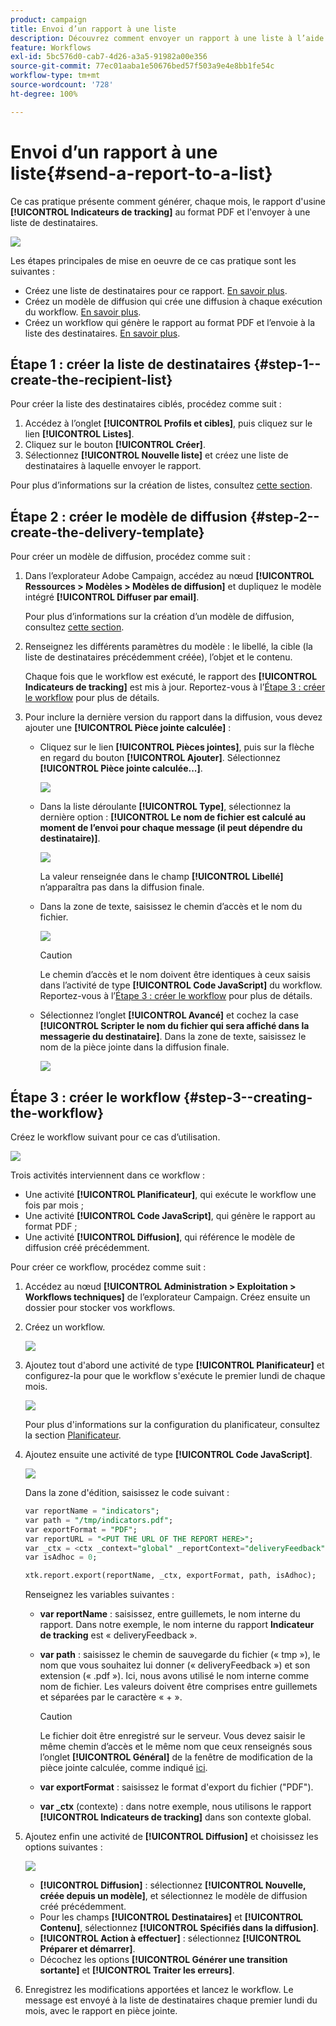 ```yaml
---
product: campaign
title: Envoi d’un rapport à une liste
description: Découvrez comment envoyer un rapport à une liste à l’aide d’un workflow
feature: Workflows
exl-id: 5bc576d0-cab7-4d26-a3a5-91982a00e356
source-git-commit: 77ec01aaba1e50676bed57f503a9e4e8bb1fe54c
workflow-type: tm+mt
source-wordcount: '728'
ht-degree: 100%

---
```


# Envoi d’un rapport à une liste{#send-a-report-to-a-list}

Ce cas pratique présente comment générer, chaque mois, le rapport d&#39;usine **[!UICONTROL Indicateurs de tracking]** au format PDF et l&#39;envoyer à une liste de destinataires.

![](assets/use_case_report_intro.png)

Les étapes principales de mise en oeuvre de ce cas pratique sont les suivantes :

* Créez une liste de destinataires pour ce rapport. [En savoir plus](#step-1--create-the-recipient-list).
* Créez un modèle de diffusion qui crée une diffusion à chaque exécution du workflow. [En savoir plus](#step-2--create-the-delivery-template).
* Créez un workflow qui génère le rapport au format PDF et l’envoie à la liste des destinataires. [En savoir plus](#step-3--create-the-workflow).

## Étape 1 : créer la liste de destinataires {#step-1--create-the-recipient-list}

Pour créer la liste des destinataires ciblés, procédez comme suit :

1. Accédez à l’onglet **[!UICONTROL Profils et cibles]**, puis cliquez sur le lien **[!UICONTROL Listes]**.
1. Cliquez sur le bouton **[!UICONTROL Créer]**.
1. Sélectionnez **[!UICONTROL Nouvelle liste]** et créez une liste de destinataires à laquelle envoyer le rapport.

Pour plus d’informations sur la création de listes, consultez [cette section](../../v8/audiences/create-audiences.md).

## Étape 2 : créer le modèle de diffusion {#step-2--create-the-delivery-template}

Pour créer un modèle de diffusion, procédez comme suit :

1. Dans l’explorateur Adobe Campaign, accédez au nœud **[!UICONTROL Ressources > Modèles > Modèles de diffusion]** et dupliquez le modèle intégré **[!UICONTROL Diffuser par email]**.

   Pour plus d’informations sur la création d’un modèle de diffusion, consultez [cette section](../../v8/send/create-templates.md).

1. Renseignez les différents paramètres du modèle : le libellé, la cible (la liste de destinataires précédemment créée), l’objet et le contenu.

   Chaque fois que le workflow est exécuté, le rapport des **[!UICONTROL Indicateurs de tracking]** est mis à jour. Reportez-vous à l’[Étape 3 : créer le workflow](#step-3--creating-the-workflow) pour plus de détails.

1. Pour inclure la dernière version du rapport dans la diffusion, vous devez ajouter une **[!UICONTROL Pièce jointe calculée]** :

   * Cliquez sur le lien **[!UICONTROL Pièces jointes]**, puis sur la flèche en regard du bouton **[!UICONTROL Ajouter]**. Sélectionnez **[!UICONTROL Pièce jointe calculée...]**.

      ![](assets/use_case_report_4.png)

   * Dans la liste déroulante **[!UICONTROL Type]**, sélectionnez la dernière option : **[!UICONTROL Le nom de fichier est calculé au moment de l’envoi pour chaque message (il peut dépendre du destinataire)]**.

      ![](assets/use_case_report_5.png)

      La valeur renseignée dans le champ **[!UICONTROL Libellé]** n’apparaîtra pas dans la diffusion finale.

   * Dans la zone de texte, saisissez le chemin d’accès et le nom du fichier.

      ![](assets/use_case_report_6.png)

      >[!CAUTION]
      >
      >Le chemin d’accès et le nom doivent être identiques à ceux saisis dans l’activité de type **[!UICONTROL Code JavaScript]** du workflow. Reportez-vous à l’[Étape 3 : créer le workflow](#step-3--creating-the-workflow) pour plus de détails.

   * Sélectionnez l’onglet **[!UICONTROL Avancé]** et cochez la case **[!UICONTROL Scripter le nom du fichier qui sera affiché dans la messagerie du destinataire]**. Dans la zone de texte, saisissez le nom de la pièce jointe dans la diffusion finale.

      ![](assets/use_case_report_6b.png)

## Étape 3 : créer le workflow {#step-3--creating-the-workflow}

Créez le workflow suivant pour ce cas d’utilisation.

![](assets/use_case_report_8.png)

Trois activités interviennent dans ce workflow :

* Une activité **[!UICONTROL Planificateur]**, qui exécute le workflow une fois par mois ;
* Une activité **[!UICONTROL Code JavaScript]**, qui génère le rapport au format PDF ;
* Une activité **[!UICONTROL Diffusion]**, qui référence le modèle de diffusion créé précédemment.

Pour créer ce workflow, procédez comme suit :

1. Accédez au nœud **[!UICONTROL Administration > Exploitation > Workflows techniques]** de l’explorateur Campaign. Créez ensuite un dossier pour stocker vos workflows.
1. Créez un workflow.

   ![](assets/use_case_report_7.png)

1. Ajoutez tout d&#39;abord une activité de type **[!UICONTROL Planificateur]** et configurez-la pour que le workflow s&#39;exécute le premier lundi de chaque mois.

   ![](assets/use_case_report_9.png)

   Pour plus d&#39;informations sur la configuration du planificateur, consultez la section [Planificateur](scheduler.md).

1. Ajoutez ensuite une activité de type **[!UICONTROL Code JavaScript]**.

   ![](assets/use_case_report_10.png)

   Dans la zone d&#39;édition, saisissez le code suivant :

   ```sql
   var reportName = "indicators";
   var path = "/tmp/indicators.pdf";
   var exportFormat = "PDF";
   var reportURL = "<PUT THE URL OF THE REPORT HERE>";
   var _ctx = <ctx _context="global" _reportContext="deliveryFeedback" />
   var isAdhoc = 0;
   
   xtk.report.export(reportName, _ctx, exportFormat, path, isAdhoc);
   ```


   Renseignez les variables suivantes :

   * **var reportName** : saisissez, entre guillemets, le nom interne du rapport. Dans notre exemple, le nom interne du rapport **Indicateur de tracking** est « deliveryFeedback ».
   * **var path** : saisissez le chemin de sauvegarde du fichier (« tmp »), le nom que vous souhaitez lui donner (« deliveryFeedback ») et son extension (« .pdf »). Ici, nous avons utilisé le nom interne comme nom de fichier. Les valeurs doivent être comprises entre guillemets et séparées par le caractère « + ».

      >[!CAUTION]
      >
      >Le fichier doit être enregistré sur le serveur. Vous devez saisir le même chemin d’accès et le même nom que ceux renseignés sous l’onglet **[!UICONTROL Général]** de la fenêtre de modification de la pièce jointe calculée, comme indiqué [ici](#step-2--create-the-delivery-template).

   * **var exportFormat** : saisissez le format d&#39;export du fichier (&quot;PDF&quot;).
   * **var _ctx** (contexte) : dans notre exemple, nous utilisons le rapport **[!UICONTROL Indicateurs de tracking]** dans son contexte global.

1. Ajoutez enfin une activité de **[!UICONTROL Diffusion]** et choisissez les options suivantes :

   ![](assets/use_case_report_11.png)

   * **[!UICONTROL Diffusion]** : sélectionnez **[!UICONTROL Nouvelle, créée depuis un modèle]**, et sélectionnez le modèle de diffusion créé précédemment.
   * Pour les champs **[!UICONTROL Destinataires]** et **[!UICONTROL Contenu]**, sélectionnez **[!UICONTROL Spécifiés dans la diffusion]**.
   * **[!UICONTROL Action à effectuer]** : sélectionnez **[!UICONTROL Préparer et démarrer]**.
   * Décochez les options **[!UICONTROL Générer une transition sortante]** et **[!UICONTROL Traiter les erreurs]**.

1. Enregistrez les modifications apportées et lancez le workflow. Le message est envoyé à la liste de destinataires chaque premier lundi du mois, avec le rapport en pièce jointe.
